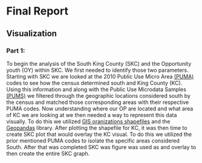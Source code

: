 # **Final Report**

## **Visualization**
### **Part 1:**
To begin the analysis of the South King County (SKC) and the Opportunity youth (OY) within SKC. We first needed to identify those two parameters. Starting with SKC we are looked at the 2010 Public Use Micro Area [(PUMA)](https://www.census.gov/geographies/reference-maps/2000/geo/2000-pumas.html) codes to see how the census determined south and King County (KC). Using this information and along with the Public Use Microdata Samples [(PUMS)](https://data.census.gov/mdat/#/search?ds=ACSPUMS1Y2018&rv=ucgid&g=7950000US5311612,5311613,5311614,5311615) we filtered through the geographic locations considered south by the census and matched those corresponding areas with their respective PUMA codes. Now understanding where our OP are located and what area of KC we are looking at we then needed a way to represent this data visually. To do this we utilized [GIS oranizations shapefiles](https://www.psrc.org/gis-shapefiles) and the [Geopandas](https://geopandas.org/install.html) library. After plotting the shapefile for KC, it was then time to create SKC plot that would overlay the KC visual. To do this we utilized the prior mentioned PUMA codes to isolate the specific areas considered South. After that was completed SKC was figure was used as and overlay to then create the entire SKC graph.

